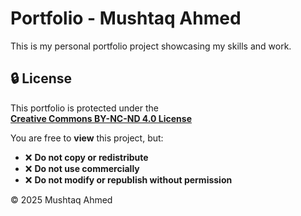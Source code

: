 # Portfolio - Mushtaq Ahmed

This is my personal portfolio project showcasing my skills and work.

## 🔒 License

This portfolio is protected under the  
**[Creative Commons BY-NC-ND 4.0 License](https://creativecommons.org/licenses/by-nc-nd/4.0/)**

You are free to **view** this project, but:
- ❌ **Do not copy or redistribute**
- ❌ **Do not use commercially**
- ❌ **Do not modify or republish without permission**

© 2025 Mushtaq Ahmed
